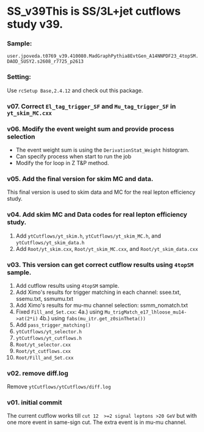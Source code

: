 # SS_v39This is SS/3L+jet cutflows study v39.

### Sample:
`user.jpoveda.t0769_v39.410080.MadGraphPythia8EvtGen_A14NNPDF23_4topSM.DAOD_SUSY2.s2608_r7725_p2613`


### Setting:
Use `rcSetup Base,2.4.12` and check out this package.


### v07. Correct `El_tag_trigger_SF` and `Mu_tag_trigger_SF` in `yt_skim_MC.cxx`


### v06. Modify the event weight sum and provide process selection
* The event weight sum is using the `DerivationStat_Weight` histogram.
* Can specify process when start to run the job
* Modify the for loop in Z T&P method.


### v05. Add the final version for skim MC and data.
This final version is used to skim data and MC for the real lepton efficiency study.


### v04. Add skim MC and Data codes for real lepton efficiency study.
1. Add `ytCutflows/yt_skim.h`, `ytCutflows/yt_skim_MC.h`, and `ytCutflows/yt_skim_data.h`
2. Add `Root/yt_skim.cxx`, `Root/yt_skim_MC.cxx`, and `Root/yt_skim_data.cxx`


### v03. This version can get correct cutflow results using `4topSM` sample.
1. Add cutflow results using `4topSM` sample.
2. Add Ximo's results for trigger matching in each channel: ssee.txt, ssemu.txt, ssmumu.txt
3. Add Ximo's results for mu-mu channel selection: ssmm_nomatch.txt
4. Fixed `Fill_and_Set.cxx`:
   4a.) using `Mu_trigMatch_e17_lhloose_mu14->at(2*i)`
   4b.) using `fabs(mu_itr.get_z0sinTheta())`
5. Add `pass_trigger_matching()`
6. `ytCutflows/yt_selector.h`
7. `ytCutflows/yt_cutflows.h`
8. `Root/yt_selector.cxx`
9. `Root/yt_cutflows.cxx`
10. `Root/Fill_and_Set.cxx`


### v02. remove diff.log
Remove `ytCutflows/ytCutflows/diff.log`


### v01. initial commit
The current cutflow works till `cut 12  >=2 signal leptons >20 GeV` but with one more event in same-sign cut. The extra event is in mu-mu channel.
